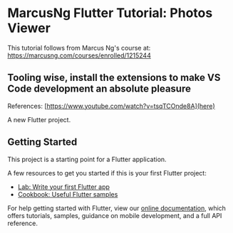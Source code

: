 # MarcusNg Flutter Tutorial: Photos Viewer

This tutorial follows from Marcus Ng's course at: https://marcusng.com/courses/enrolled/1215244

## Tooling wise, install the extensions to make VS Code development an absolute pleasure

References: [https://www.youtube.com/watch?v=tsqTCOnde8A](here)

A new Flutter project.

## Getting Started

This project is a starting point for a Flutter application.

A few resources to get you started if this is your first Flutter project:

- [Lab: Write your first Flutter app](https://flutter.dev/docs/get-started/codelab)
- [Cookbook: Useful Flutter samples](https://flutter.dev/docs/cookbook)

For help getting started with Flutter, view our
[online documentation](https://flutter.dev/docs), which offers tutorials,
samples, guidance on mobile development, and a full API reference.

